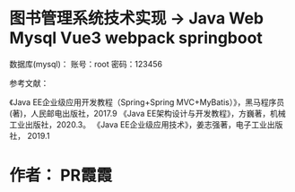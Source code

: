 # 图书管理系统技术实现   -> Java Web Mysql Vue3 webpack springboot 



数据库(mysql)：
账号：root
密码：123456




参考文献：

《Java EE企业级应用开发教程（Spring+Spring MVC+MyBatis）》，黑马程序员(著)，人民邮电出版社，2017.9
《Java EE架构设计与开发教程》，方巍著，机械工业出版社，2020.3。
《Java EE企业级应用技术》，姜志强著，电子工业出版社， 2019.1



# 作者： PR霞霞

